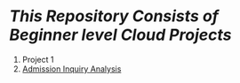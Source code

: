 # *This Repository Consists of Beginner level Cloud Projects*

1. Project 1
2. [Admission Inquiry Analysis](https://github.com/Pranith1Kumar/AWS-Shelf/tree/c1df533cb74c3bcfc0a8721d45e5ccc80b930478/Beginner/Admission%20Inquiry%20Analysis)
